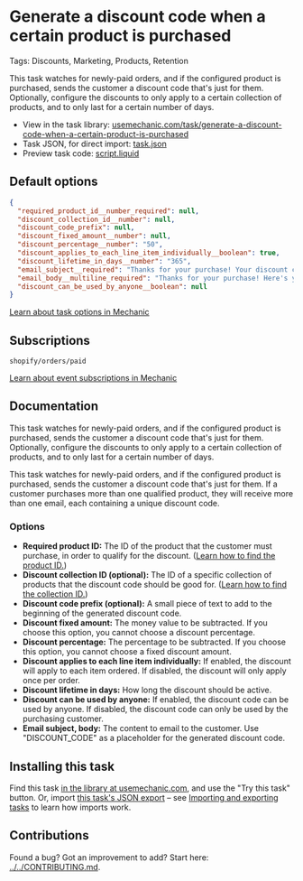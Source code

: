 # Generate a discount code when a certain product is purchased

Tags: Discounts, Marketing, Products, Retention

This task watches for newly-paid orders, and if the configured product is purchased, sends the customer a discount code that's just for them. Optionally, configure the discounts to only apply to a certain collection of products, and to only last for a certain number of days.

* View in the task library: [usemechanic.com/task/generate-a-discount-code-when-a-certain-product-is-purchased](https://usemechanic.com/task/generate-a-discount-code-when-a-certain-product-is-purchased)
* Task JSON, for direct import: [task.json](../../tasks/generate-a-discount-code-when-a-certain-product-is-purchased.json)
* Preview task code: [script.liquid](./script.liquid)

## Default options

```json
{
  "required_product_id__number_required": null,
  "discount_collection_id__number": null,
  "discount_code_prefix": null,
  "discount_fixed_amount__number": null,
  "discount_percentage__number": "50",
  "discount_applies_to_each_line_item_individually__boolean": true,
  "discount_lifetime_in_days__number": "365",
  "email_subject__required": "Thanks for your purchase! Your discount code is DISCOUNT_CODE.",
  "email_body__multiline_required": "Thanks for your purchase! Here's your discount code: <b>DISCOUNT_CODE</b>\n\n<a href=\"https://{{ shop.domain }}/\">Start shopping now!</a>\n\nThanks,\n{{ shop.name }}",
  "discount_can_be_used_by_anyone__boolean": null
}
```

[Learn about task options in Mechanic](https://docs.usemechanic.com/article/471-task-options)

## Subscriptions

```liquid
shopify/orders/paid
```

[Learn about event subscriptions in Mechanic](https://docs.usemechanic.com/article/408-subscriptions)

## Documentation

This task watches for newly-paid orders, and if the configured product is purchased, sends the customer a discount code that's just for them. Optionally, configure the discounts to only apply to a certain collection of products, and to only last for a certain number of days.

This task watches for newly-paid orders, and if the configured product is purchased, sends the customer a discount code that's just for them. If a customer purchases more than one qualified product, they will receive more than one email, each containing a unique discount code.

### Options

* **Required product ID:** The ID of the product that the customer must purchase, in order to qualify for the discount. ([Learn how to find the product ID.](https://help.usemechanic.com/articles/2946120-how-do-i-find-an-id-for-a-product-collection-order-or-something-else))
* **Discount collection ID (optional):** The ID of a specific collection of products that the discount code should be good for. ([Learn how to find the collection ID.](https://help.usemechanic.com/articles/2946120-how-do-i-find-an-id-for-a-product-collection-order-or-something-else))
* **Discount code prefix (optional):** A small piece of text to add to the beginning of the generated discount code.
* **Discount fixed amount:** The money value to be subtracted. If you choose this option, you cannot choose a discount percentage.
* **Discount percentage:** The percentage to be subtracted. If you choose this option, you cannot choose a fixed discount amount.
* **Discount applies to each line item individually:** If enabled, the discount will apply to each item ordered. If disabled, the discount will only apply once per order.
* **Discount lifetime in days:** How long the discount should be active.
* **Discount can be used by anyone:** If enabled, the discount code can be used by anyone. If disabled, the discount code can only be used by the purchasing customer.
* **Email subject, body:** The content to email to the customer. Use "DISCOUNT_CODE" as a placeholder for the generated discount code.

## Installing this task

Find this task [in the library at usemechanic.com](https://usemechanic.com/task/generate-a-discount-code-when-a-certain-product-is-purchased), and use the "Try this task" button. Or, import [this task's JSON export](../../tasks/generate-a-discount-code-when-a-certain-product-is-purchased.json) – see [Importing and exporting tasks](https://docs.usemechanic.com/article/505-importing-and-exporting-tasks) to learn how imports work.

## Contributions

Found a bug? Got an improvement to add? Start here: [../../CONTRIBUTING.md](../../CONTRIBUTING.md).
